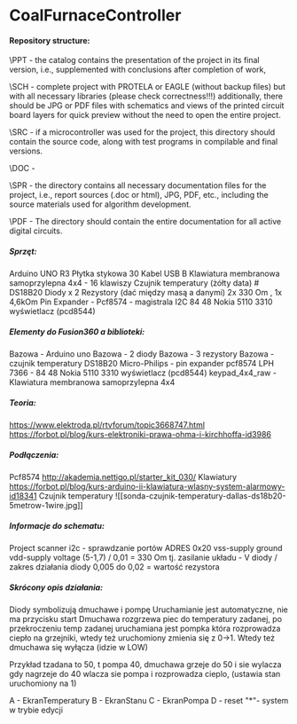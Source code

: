 # CoalFurnaceController

#### Repository structure:
\PPT - the catalog contains the presentation of the project in its final version, i.e., supplemented with conclusions after completion of work,  

\SCH - complete project with PROTELA or EAGLE (without backup files) but with all necessary libraries (please check correctness!!!) additionally, there should be JPG or PDF files with schematics and views of the printed circuit board layers for quick preview without the need to open the entire project.  

\SRC - if a microcontroller was used for the project, this directory should contain the source code, along with test programs in compilable and final versions.  

\DOC -  

\SPR - the directory contains all necessary documentation files for the project, i.e., report sources (.doc or html), JPG, PDF, etc., including the source materials used for algorithm development.  

\PDF - The directory should contain the entire documentation for all active digital circuits.  


##### Sprzęt:
Arduino UNO R3
Płytka stykowa 30
Kabel USB B
Klawiatura membranowa samoprzylepna 4x4 - 16 klawiszy
Czujnik temperatury (żółty data) # DS18B20
Diody x 2
Rezystory (dać między masą a danymi) 2x 330 Om , 1x 4,6kOm
Pin Expander - Pcf8574 - magistrala I2C
84 48 Nokia 5110 3310 wyświetlacz (pcd8544)

##### Elementy do Fusion360 a biblioteki:
Bazowa               - Arduino uno
Bazowa               - 2 diody
Bazowa               - 3 rezystory
Bazowa               - czujnik temperatury DS18B20
Micro-Philips      - pin expander pcf8574
LPH 7366            - 84 48 Nokia 5110 3310 wyświetlacz (pcd8544)
keypad_4x4_raw - Klawiatura membranowa samoprzylepna 4x4 

##### Teoria:
https://www.elektroda.pl/rtvforum/topic3668747.html
https://forbot.pl/blog/kurs-elektroniki-prawa-ohma-i-kirchhoffa-id3986

##### Podłączenia:
Pcf8574 http://akademia.nettigo.pl/starter_kit_030/
Klawiatury https://forbot.pl/blog/kurs-arduino-ii-klawiatura-wlasny-system-alarmowy-id18341
Czujnik temperatury ![[sonda-czujnik-temperatury-dallas-ds18b20-5metrow-1wire.jpg]]

##### Informacje do schematu:
Project scanner i2c - sprawdzanie portów ADRES 0x20
vss-supply ground
vdd-supply voltage
(5-1,7) / 0,01 = 330 Om tj. zasilanie układu - V diody / zakres działania diody 0,005 do 0,02 = wartość rezystora

##### Skrócony opis działania:
Diody symbolizują dmuchawe i pompę
Uruchamianie jest automatyczne, nie ma przycisku start
Dmuchawa rozgrzewa piec do temperatury zadanej, po przekroczeniu temp zadanej uruchamiana jest pompka która rozprowadza ciepło na grzejniki, wtedy też uruchomiony zmienia się z 0->1. Wtedy też dmuchawa się wyłącza (idzie w LOW)

Przykład tzadana to 50, t pompa 40, dmuchawa grzeje do 50 i sie wylacza
gdy nagrzeje do 40 wlacza sie pompa i rozprowadza cieplo, (ustawia stan uruchomiony na 1)

A - EkranTemperatury
B - EkranStanu
C - EkranPompa
D - reset
"*"- system w trybie edycji
